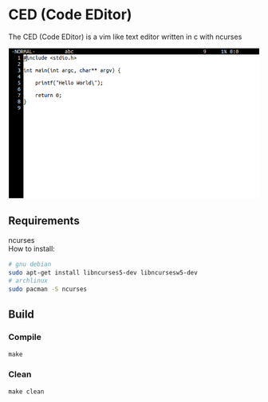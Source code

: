 # CED (Code EDitor)
The CED (Code EDitor) is a vim like text editor written in c with ncurses

![demo screenshot 0](https://github.com/pielesju/ced/blob/master/resources/screenshot0.png)

## Requirements

ncurses\
How to install:
```bash
# gnu debian
sudo apt-get install libncurses5-dev libncursesw5-dev
# archlinux
sudo pacman -S ncurses
```

## Build

### Compile

```
make
```

### Clean

```
make clean
```
